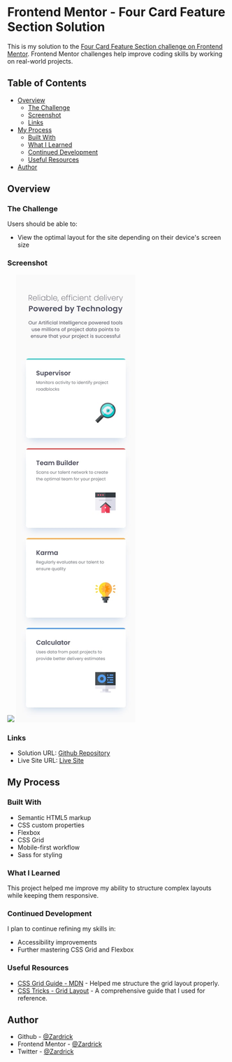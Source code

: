 # Frontend Mentor - Four Card Feature Section Solution

This is my solution to the [Four Card Feature Section challenge on Frontend Mentor](https://www.frontendmentor.io/challenges/four-card-feature-section-weK1eFYK). Frontend Mentor challenges help improve coding skills by working on real-world projects.

## Table of Contents

- [Overview](#overview)
  - [The Challenge](#the-challenge)
  - [Screenshot](#screenshot)
  - [Links](#links)
- [My Process](#my-process)
  - [Built With](#built-with)
  - [What I Learned](#what-i-learned)
  - [Continued Development](#continued-development)
  - [Useful Resources](#useful-resources)
- [Author](#author)

## Overview

### The Challenge

Users should be able to:

- View the optimal layout for the site depending on their device's screen size

### Screenshot

![](./design/desktop-design.jpg.jpg)
![](./design/mobile-design.jpg)

### Links

- Solution URL: [Github Repository](https://github.com/zardick/four-card-feature-section)
- Live Site URL: [Live Site](https://zardrick.github.io/four-card-feature-section)

## My Process

### Built With

- Semantic HTML5 markup
- CSS custom properties
- Flexbox
- CSS Grid
- Mobile-first workflow
- Sass for styling

### What I Learned

This project helped me improve my ability to structure complex layouts while keeping them responsive. 

### Continued Development

I plan to continue refining my skills in:

- Accessibility improvements
- Further mastering CSS Grid and Flexbox

### Useful Resources

- [CSS Grid Guide - MDN](https://developer.mozilla.org/en-US/docs/Web/CSS/CSS_Grid_Layout) - Helped me structure the grid layout properly.
- [CSS Tricks - Grid Layout](https://css-tricks.com/snippets/css/complete-guide-grid/) - A comprehensive guide that I used for reference.

## Author

- Github - [@Zardrick](https://www.github.com/zardrick)
- Frontend Mentor - [@Zardrick](https://www.frontendmentor.io/profile/Zardrick)
- Twitter - [@Zardrick](https://www.twitter.com/zardrick1)


